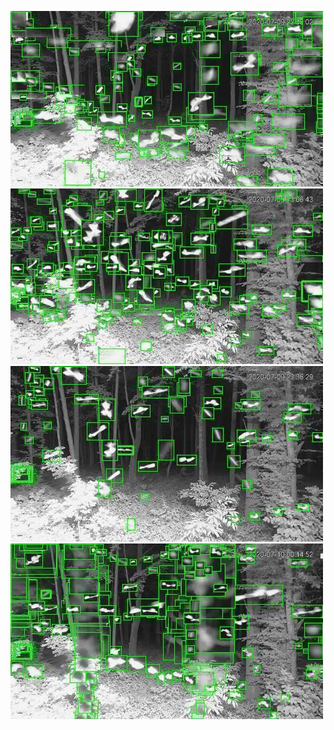 ![20200709-223546-230551](in/20200709/20200709-223546-230551_0_.jpg)
![20200709-230556-233601](in/20200709/20200709-230556-233601_0_.jpg)
![20200709-233606-000001](in/20200709/20200709-233606-000001_0_.jpg)
![20200710-000006-003011](in/20200710/20200710-000006-003011_0_.jpg)
